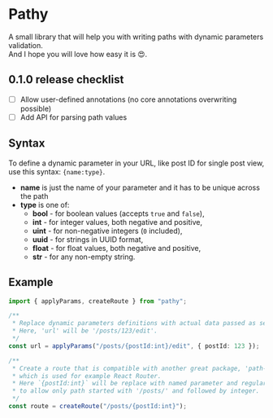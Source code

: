 # Pathy

A small library that will help you with writing paths with dynamic parameters validation.\
And I hope you will love how easy it is 😍.

## 0.1.0 release checklist

- [ ] Allow user-defined annotations (no core annotations overwriting possible)
- [ ] Add API for parsing path values

## Syntax

To define a dynamic parameter in your URL, like post ID for single post view, use this syntax: `{name:type}`.

- **name** is just the name of your parameter and it has to be unique across the path
- **type** is one of:
  - **bool** - for boolean values (accepts `true` and `false`),
  - **int** - for integer values, both negative and positive,
  - **uint** - for non-negative integers (`0` included),
  - **uuid** - for strings in UUID format,
  - **float** - for float values, both negative and positive,
  - **str** - for any non-empty string.

## Example

```ts
import { applyParams, createRoute } from "pathy";

/**
 * Replace dynamic parameters definitions with actual data passed as second parameter.
 * Here, 'url' will be '/posts/123/edit'.
 */
const url = applyParams("/posts/{postId:int}/edit", { postId: 123 });

/**
 * Create a route that is compatible with another great package, 'path-to-regexp',
 * which is used for example React Router.
 * Here `{postId:int}` will be replace with named parameter and regular expression
 * to allow only path started with '/posts/' and followed by integer.
 */
const route = createRoute("/posts/{postId:int}");
```
